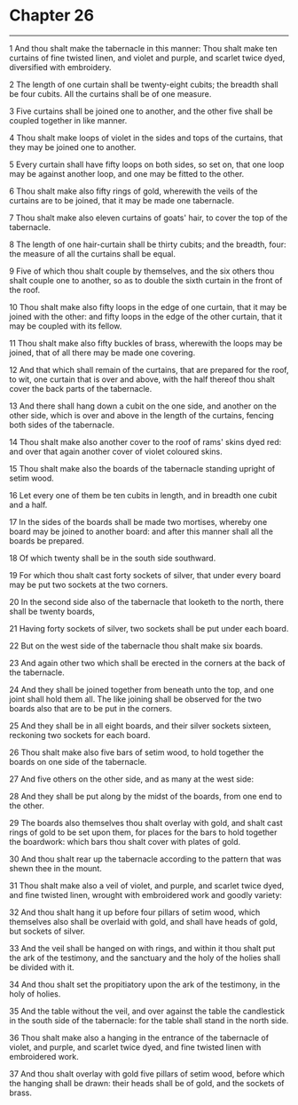 # Chapter 26

***

1 And thou shalt make the tabernacle in this manner: Thou shalt make ten curtains of fine twisted linen, and violet and purple, and scarlet twice dyed, diversified with embroidery.

2 The length of one curtain shall be twenty-eight cubits; the breadth shall be four cubits. All the curtains shall be of one measure.

3 Five curtains shall be joined one to another, and the other five shall be coupled together in like manner.

4 Thou shalt make loops of violet in the sides and tops of the curtains, that they may be joined one to another.

5 Every curtain shall have fifty loops on both sides, so set on, that one loop may be against another loop, and one may be fitted to the other.

6 Thou shalt make also fifty rings of gold, wherewith the veils of the curtains are to be joined, that it may be made one tabernacle.

7 Thou shalt make also eleven curtains of goats' hair, to cover the top of the tabernacle.

8 The length of one hair-curtain shall be thirty cubits; and the breadth, four: the measure of all the curtains shall be equal.

9 Five of which thou shalt couple by themselves, and the six others thou shalt couple one to another, so as to double the sixth curtain in the front of the roof.

10 Thou shalt make also fifty loops in the edge of one curtain, that it may be joined with the other: and fifty loops in the edge of the other curtain, that it may be coupled with its fellow.

11 Thou shalt make also fifty buckles of brass, wherewith the loops may be joined, that of all there may be made one covering.

12 And that which shall remain of the curtains, that are prepared for the roof, to wit, one curtain that is over and above, with the half thereof thou shalt cover the back parts of the tabernacle.

13 And there shall hang down a cubit on the one side, and another on the other side, which is over and above in the length of the curtains, fencing both sides of the tabernacle.

14 Thou shalt make also another cover to the roof of rams' skins dyed red: and over that again another cover of violet coloured skins.

15 Thou shalt make also the boards of the tabernacle standing upright of setim wood.

16 Let every one of them be ten cubits in length, and in breadth one cubit and a half.

17 In the sides of the boards shall be made two mortises, whereby one board may be joined to another board: and after this manner shall all the boards be prepared.

18 Of which twenty shall be in the south side southward.

19 For which thou shalt cast forty sockets of silver, that under every board may be put two sockets at the two corners.

20 In the second side also of the tabernacle that looketh to the north, there shall be twenty boards,

21 Having forty sockets of silver, two sockets shall be put under each board.

22 But on the west side of the tabernacle thou shalt make six boards.

23 And again other two which shall be erected in the corners at the back of the tabernacle.

24 And they shall be joined together from beneath unto the top, and one joint shall hold them all. The like joining shall be observed for the two boards also that are to be put in the corners.

25 And they shall be in all eight boards, and their silver sockets sixteen, reckoning two sockets for each board.

26 Thou shalt make also five bars of setim wood, to hold together the boards on one side of the tabernacle.

27 And five others on the other side, and as many at the west side:

28 And they shall be put along by the midst of the boards, from one end to the other.

29 The boards also themselves thou shalt overlay with gold, and shalt cast rings of gold to be set upon them, for places for the bars to hold together the boardwork: which bars thou shalt cover with plates of gold.

30 And thou shalt rear up the tabernacle according to the pattern that was shewn thee in the mount.

31 Thou shalt make also a veil of violet, and purple, and scarlet twice dyed, and fine twisted linen, wrought with embroidered work and goodly variety:

32 And thou shalt hang it up before four pillars of setim wood, which themselves also shall be overlaid with gold, and shall have heads of gold, but sockets of silver.

33 And the veil shall be hanged on with rings, and within it thou shalt put the ark of the testimony, and the sanctuary and the holy of the holies shall be divided with it.

34 And thou shalt set the propitiatory upon the ark of the testimony, in the holy of holies.

35 And the table without the veil, and over against the table the candlestick in the south side of the tabernacle: for the table shall stand in the north side.

36 Thou shalt make also a hanging in the entrance of the tabernacle of violet, and purple, and scarlet twice dyed, and fine twisted linen with embroidered work.

37 And thou shalt overlay with gold five pillars of setim wood, before which the hanging shall be drawn: their heads shall be of gold, and the sockets of brass.

